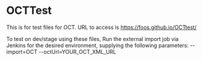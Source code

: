 # OCTTest

This is for test files for OCT. URL to access is https://foos.github.io/OCTtest/

To test on dev/stage using these files, Run the external import job via Jenkins for the desired environment, supplying  the following parameters: --import=OCT --octUrl=YOUR_OCT_XML_URL


